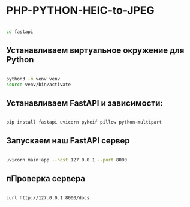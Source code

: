 # PHP-PYTHON-HEIC-to-JPEG


```bash

cd fastapi
```

## Устанавливаем виртуальное окружение для Python
```bash

python3 -m venv venv
source venv/bin/activate
```

## Устанавливаем FastAPI и зависимости:
```bash

pip install fastapi uvicorn pyheif pillow python-multipart
```


## Запускаем наш FastAPI сервер

```bash

uvicorn main:app --host 127.0.0.1 --port 8000
```

## пПроверка сервера

```bash

curl http://127.0.0.1:8000/docs
```